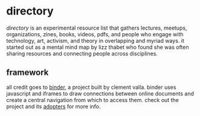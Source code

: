 # directory

*directory* is an experimental resource list that gathers lectures, meetups, organizations, zines, books, videos, pdfs, and people who engage with technology, art, activism, and theory in overlapping and myriad ways. it started out as a mental mind map by lizz thabet who found she was often sharing resources and connecting people across disciplines.

## framework
all credit goes to [binder](http://thisisourwork.net/binder/#About), a project built by clement valla. binder uses javascript and iframes to draw connections between online documents and create a central navigation from which to access them. check out the project and its [adopters](http://thisisourwork.net/binder/#Binder%20In-Use) for more info.
